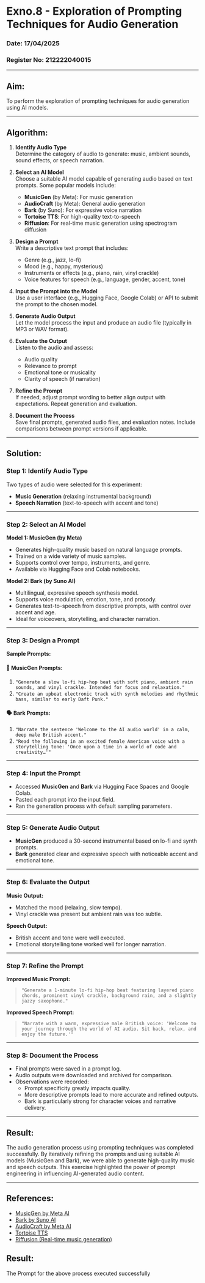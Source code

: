 # Exno.8 - Exploration of Prompting Techniques for Audio Generation
### Date: 17/04/2025
### Register No: 212222040015

---

## Aim:  
To perform the exploration of prompting techniques for audio generation using AI models.

---

## Algorithm:

1. **Identify Audio Type**  
   Determine the category of audio to generate: music, ambient sounds, sound effects, or speech narration.

2. **Select an AI Model**  
   Choose a suitable AI model capable of generating audio based on text prompts. Some popular models include:
   - **MusicGen** (by Meta): For music generation
   - **AudioCraft** (by Meta): General audio generation
   - **Bark** (by Suno): For expressive voice narration
   - **Tortoise TTS**: For high-quality text-to-speech
   - **Riffusion**: For real-time music generation using spectrogram diffusion

3. **Design a Prompt**  
   Write a descriptive text prompt that includes:
   - Genre (e.g., jazz, lo-fi)
   - Mood (e.g., happy, mysterious)
   - Instruments or effects (e.g., piano, rain, vinyl crackle)
   - Voice features for speech (e.g., language, gender, accent, tone)

4. **Input the Prompt into the Model**  
   Use a user interface (e.g., Hugging Face, Google Colab) or API to submit the prompt to the chosen model.

5. **Generate Audio Output**  
   Let the model process the input and produce an audio file (typically in MP3 or WAV format).

6. **Evaluate the Output**  
   Listen to the audio and assess:
   - Audio quality
   - Relevance to prompt
   - Emotional tone or musicality
   - Clarity of speech (if narration)

7. **Refine the Prompt**  
   If needed, adjust prompt wording to better align output with expectations. Repeat generation and evaluation.

8. **Document the Process**  
   Save final prompts, generated audio files, and evaluation notes. Include comparisons between prompt versions if applicable.

---

## Solution:

### Step 1: Identify Audio Type  
Two types of audio were selected for this experiment:
- **Music Generation** (relaxing instrumental background)
- **Speech Narration** (text-to-speech with accent and tone)

---

### Step 2: Select an AI Model  

**Model 1: MusicGen (by Meta)**  
- Generates high-quality music based on natural language prompts.  
- Trained on a wide variety of music samples.  
- Supports control over tempo, instruments, and genre.  
- Available via Hugging Face and Colab notebooks.

**Model 2: Bark (by Suno AI)**  
- Multilingual, expressive speech synthesis model.  
- Supports voice modulation, emotion, tone, and prosody.  
- Generates text-to-speech from descriptive prompts, with control over accent and age.  
- Ideal for voiceovers, storytelling, and character narration.

---

### Step 3: Design a Prompt  

**Sample Prompts:**

#### 🎵 MusicGen Prompts:
1. `"Generate a slow lo-fi hip-hop beat with soft piano, ambient rain sounds, and vinyl crackle. Intended for focus and relaxation."`
2. `"Create an upbeat electronic track with synth melodies and rhythmic bass, similar to early Daft Punk."`

#### 🗣️ Bark Prompts:
1. `"Narrate the sentence 'Welcome to the AI audio world' in a calm, deep male British accent."`
2. `"Read the following in an excited female American voice with a storytelling tone: 'Once upon a time in a world of code and creativity…'"`

---

### Step 4: Input the Prompt  
- Accessed **MusicGen** and **Bark** via Hugging Face Spaces and Google Colab.
- Pasted each prompt into the input field.
- Ran the generation process with default sampling parameters.

---

### Step 5: Generate Audio Output  
- **MusicGen** produced a 30-second instrumental based on lo-fi and synth prompts.  
- **Bark** generated clear and expressive speech with noticeable accent and emotional tone.

---

### Step 6: Evaluate the Output  
**Music Output:**  
- Matched the mood (relaxing, slow tempo).  
- Vinyl crackle was present but ambient rain was too subtle.  

**Speech Output:**  
- British accent and tone were well executed.  
- Emotional storytelling tone worked well for longer narration.  

---

### Step 7: Refine the Prompt  
**Improved Music Prompt:**  
> `"Generate a 1-minute lo-fi hip-hop beat featuring layered piano chords, prominent vinyl crackle, background rain, and a slightly jazzy saxophone."`

**Improved Speech Prompt:**  
> `"Narrate with a warm, expressive male British voice: 'Welcome to your journey through the world of AI audio. Sit back, relax, and enjoy the future.'"`

---

### Step 8: Document the Process  
- Final prompts were saved in a prompt log.  
- Audio outputs were downloaded and archived for comparison.  
- Observations were recorded:
  - Prompt specificity greatly impacts quality.
  - More descriptive prompts lead to more accurate and refined outputs.
  - Bark is particularly strong for character voices and narrative delivery.

---

## Result:  
The audio generation process using prompting techniques was completed successfully. By iteratively refining the prompts and using suitable AI models (MusicGen and Bark), we were able to generate high-quality music and speech outputs. This exercise highlighted the power of prompt engineering in influencing AI-generated audio content.

---

## References:
- [MusicGen by Meta AI](https://huggingface.co/facebook/musicgen)
- [Bark by Suno AI](https://github.com/suno-ai/bark)
- [AudioCraft by Meta AI](https://github.com/facebookresearch/audiocraft)
- [Tortoise TTS](https://github.com/neonbjb/tortoise-tts)
- [Riffusion (Real-time music generation)](https://www.riffusion.com/)

## Result: 
The Prompt for the above process executed successfully
